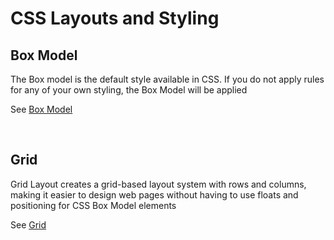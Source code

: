 # CSS Layouts and Styling

## Box Model
The Box model is the default style available in CSS. If you do not apply rules for any of your own styling, the Box Model will be applied

See [Box Model](../02_CSS/03_Box_Model.md)

<br>

## Grid 
Grid Layout creates a grid-based layout system with rows and columns, making it easier to design web pages without having to use floats and positioning for CSS Box Model elements

See [Grid](../02_CSS/04_Grid.md)
